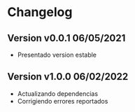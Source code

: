 # Changelog
## Version v0.0.1 06/05/2021
- Presentado version estable
## Version v1.0.0 06/02/2022
- Actualizando dependencias
- Corrigiendo errores reportados